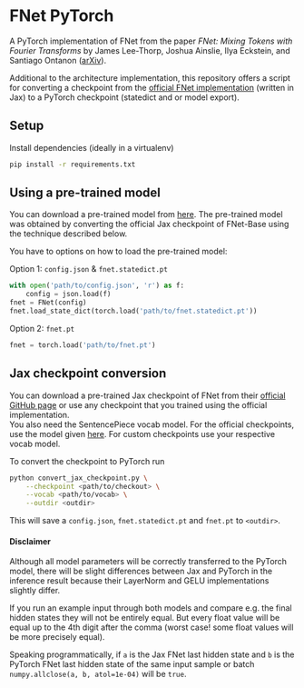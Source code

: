 # FNet PyTorch

A PyTorch implementation of FNet from the paper _FNet: Mixing Tokens with Fourier Transforms_ by James Lee-Thorp, Joshua Ainslie, Ilya Eckstein, and Santiago Ontanon ([arXiv](https://arxiv.org/abs/2105.03824)).

Additional to the architecture implementation, this repository offers a script for converting a checkpoint from the [official FNet implementation](https://github.com/google-research/google-research/tree/master/f_net) (written in Jax) to a PyTorch checkpoint (statedict and or model export).

## Setup

Install dependencies (ideally in a virtualenv)

```bash
pip install -r requirements.txt
```

## Using a pre-trained model

You can download a pre-trained model from [here](https://drive.google.com/file/d/1HAHEIZDT70gz6hI_u3fN6jD6Rim5rq18/view?usp=sharing).
The pre-trained model was obtained by converting the official Jax checkpoint of FNet-Base using the technique described below.

You have to options on how to load the pre-trained model:

Option 1: `config.json` & `fnet.statedict.pt`

```python
with open('path/to/config.json', 'r') as f:
    config = json.load(f)
fnet = FNet(config)
fnet.load_state_dict(torch.load('path/to/fnet.statedict.pt'))
```

Option 2: `fnet.pt`

```python
fnet = torch.load('path/to/fnet.pt')
```

## Jax checkpoint conversion

You can download a pre-trained Jax checkpoint of FNet from their [official GitHub page](https://github.com/google-research/google-research/tree/master/f_net#base-models) or use any checkpoint that you trained using the official implementation.  
You also need the SentencePiece vocab model. For the official checkpoints, use the model given [here](https://github.com/google-research/google-research/tree/master/f_net#how-to-pre-train-or-fine-tune-fnet). For custom checkpoints use your respective vocab model.

To convert the checkpoint to PyTorch run

```bash
python convert_jax_checkpoint.py \
    --checkpoint <path/to/checkout> \
    --vocab <path/to/vocab> \
    --outdir <outdir>
```

This will save a `config.json`, `fnet.statedict.pt` and `fnet.pt` to `<outdir>`.

#### Disclaimer

Although all model parameters will be correctly transferred to the PyTorch model, there will be slight differences between Jax and PyTorch in the inference result because their LayerNorm and GELU implementations slightly differ.

If you run an example input through both models and compare e.g. the final hidden states they will not be entirely equal. But every float value will be equal up to the 4th digit after the comma (worst case! some float values will be more precisely equal).

Speaking programmatically, if `a` is the Jax FNet last hidden state and `b` is the PyTorch FNet last hidden state of the same input sample or batch `numpy.allclose(a, b, atol=1e-04)` will be `true`.
